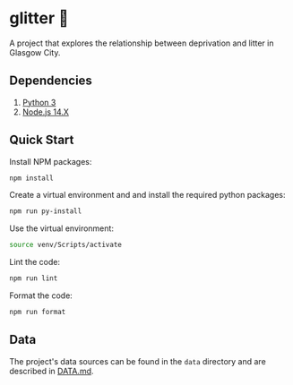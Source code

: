 # glitter 🌟

A project that explores the relationship between deprivation and litter in Glasgow City.

## Dependencies

1. [Python 3](https://www.python.org/downloads)
2. [Node.js 14.X](https://nodejs.org/en/download)

## Quick Start

Install NPM packages:

```bash
npm install
```

Create a virtual environment and and install the required python packages:

```bash
npm run py-install
```

Use the virtual environment:

```bash
source venv/Scripts/activate
```

Lint the code:

```bash
npm run lint
```

Format the code:

```bash
npm run format
```

## Data

The project's data sources can be found in the `data` directory and are described in [DATA.md](data/DATA.md).
